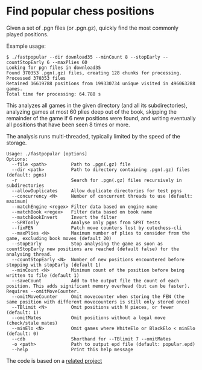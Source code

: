 # Find popular chess positions

Given a set of .pgn files (or .pgn.gz), quickly find the most commonly played positions.

Example usage:

```
$ ./fastpopular --dir download35 --minCount 8 --stopEarly --countStopEarly 6 --maxPlies 60 
Looking for pgn files in download35
Found 370353 .pgn(.gz) files, creating 128 chunks for processing.
Processed 370353 files
Retained 16619788 positions from 199330734 unique visited in 496063288 games.
Total time for processing: 64.788 s
```

This analyzes all games in the given directory (and all its subdirectories), analyzing games at most 60 plies deep out of the book,
skipping the remainder of the game if 6 new positions were found, and writing eventually all positions that have been seen 8 times or more.

The analysis runs multi-threaded, typically limited by the speed of the storage.

```
Usage: ./fastpopular [options]
Options:
  --file <path>         Path to .pgn(.gz) file
  --dir <path>          Path to directory containing .pgn(.gz) files (default: pgns)
  -r                    Search for .pgn(.gz) files recursively in subdirectories
  --allowDuplicates     Allow duplicate directories for test pgns
  --concurrency <N>     Number of concurrent threads to use (default: maximum)
  --matchEngine <regex> Filter data based on engine name
  --matchBook <regex>   Filter data based on book name
  --matchBookInvert     Invert the filter
  --SPRTonly            Analyse only pgns from SPRT tests
  --fixFEN              Patch move counters lost by cutechess-cli
  --maxPlies <N>        Maximum number of plies to consider from the game, excluding book moves (default 20)
  --stopEarly           Stop analysing the game as soon as countStopEarly new positions are reached (default false) for the analysing thread.
  --countStopEarly <N>  Number of new positions encountered before stopping with stopEarly (default 1)
  --minCount <N>        Minimum count of the position before being written to file (default 1)
  --saveCount           Add to the output file the count of each position. This adds significant memory overhead (but can be faster). Requires --omitMoveCounter.
  --omitMoveCounter     Omit movecounter when storing the FEN (the same position with different movecounters is still only stored once)
  --TBlimit <N>         Omit positions with N pieces, or fewer (default: 1)
  --omitMates           Omit positions without a legal move (check/stale mates)
  --minElo <N>          Omit games where WhiteElo or BlackElo < minElo (default: 0)
  --cdb                 Shorthand for --TBlimit 7 --omitMates
  -o <path>             Path to output epd file (default: popular.epd)
  --help                Print this help message
```

The code is based on a [related project](https://github.com/official-stockfish/WDL_model) 
